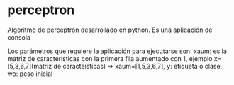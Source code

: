 # perceptron
Algoritmo de perceptrón desarrollado en python. Es una aplicación de consola

Los parámetros que requiere la aplicación para ejecutarse son:
xaum: es la matriz de características con la primera fila aumentado con 1, ejemplo x=[5,3,6,7](matriz de caracteísticas) => xaum=[1,5,3,6,7],
y: etiqueta o clase,
wo: peso inicial
